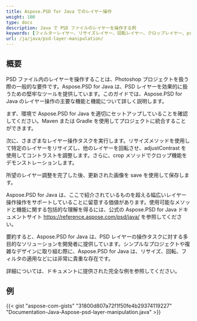 ```yaml
---
title: Aspose.PSD for Java でのレイヤー操作
weight: 100
type: docs
description: Java で PSD ファイルのレイヤーを操作する例
keywords: [フィルターレイヤー、リサイズレイヤー、回転レイヤー、クロップレイヤー、psdフィルター、レイヤー操作、レイヤー更新、psd api、java、コードサンプル]
url: /ja/java/psd-layer-manipulation/
---
```


## **概要**

PSD ファイル内のレイヤーを操作することは、Photoshop プロジェクトを扱う際の一般的な要件です。Aspose.PSD for Java は、PSD レイヤーを効果的に扱うための堅牢なツールを提供しています。このガイドでは、Aspose.PSD for Java のレイヤー操作の主要な機能と機能について詳しく説明します。

まず、環境で Aspose.PSD for Java を適切にセットアップしていることを確認してください。Maven または Gradle を使用してプロジェクトに統合することができます。

次に、さまざまなレイヤー操作タスクを実行します。リサイズメソッドを使用して特定のレイヤーをリサイズし、他のレイヤーを回転させ、adjustContrast を使用してコントラストを調整します。さらに、crop メソッドでクロップ機能をデモンストレーションします。

所望のレイヤー調整を完了した後、更新された画像を save を使用して保存します。

Aspose.PSD for Java は、ここで紹介されているものを超える幅広いレイヤー操作操作をサポートしていることに留意する価値があります。使用可能なメソッドと機能に関する包括的な理解を得るには、公式の Aspose.PSD for Java ドキュメントサイト https://reference.aspose.com/psd/java/ を参照してください。

要約すると、Aspose.PSD for Java は、PSD レイヤーの操作タスクに対する多目的なソリューションを開発者に提供しています。シンプルなプロジェクトや複雑なデザインに取り組む際に、Aspose.PSD for Java は、リサイズ、回転、フィルタの適用などには非常に貴重な存在です。

詳細については、ドキュメントに提供された完全な例を参照してください。

## **例**
{{< gist "aspose-com-gists" "31800d807a72f1f50fe4b29374119227" "Documentation-Java-Aspose-psd-layer-manipulation.java" >}}
